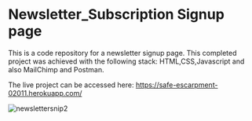 # Newsletter_Subscription Signup page
This is a code repository for a newsletter signup page.
This completed project was achieved with the following stack: HTML,CSS,Javascript and also MailChimp and Postman.

The live project can be accessed here: https://safe-escarpment-02011.herokuapp.com/

![newslettersnip2](https://user-images.githubusercontent.com/73794416/134775495-0c7f2030-3cb2-4256-93a5-eb8b642a5d1d.PNG)
